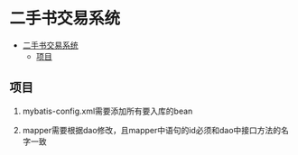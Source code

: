 # 二手书交易系统
<!-- toc -->

- [二手书交易系统](#二手书交易系统)
	- [项目](#项目)

<!-- tocstop -->
## 项目

1. mybatis-config.xml需要添加所有要入库的bean

2. mapper需要根据dao修改，且mapper中语句的id必须和dao中接口方法的名字一致

